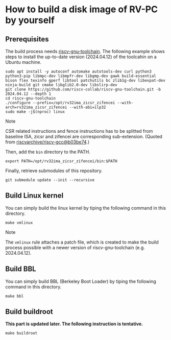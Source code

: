 # How to build a disk image of RV-PC by yourself

## Prerequisites

The build process needs [riscv-gnu-toolchain](https://github.com/riscv-collab/riscv-gnu-toolchain). The following example shows steps to install the up-to-date version (2024.04.12) of the toolcahin on a Ubuntu machine.

```
sudo apt install -y autoconf automake autotools-dev curl python3 python3-pip libmpc-dev libmpfr-dev libgmp-dev gawk build-essential bison flex texinfo gperf libtool patchutils bc zlib1g-dev libexpat-dev ninja-build git cmake libglib2.0-dev libslirp-dev
git clone https://github.com/riscv-collab/riscv-gnu-toolchain.git -b 2024.04.12 --depth 1
cd riscv-gnu-toolchain
./configure --prefix=/opt/rv32ima_zicsr_zifencei --with-arch=rv32ima_zicsr_zifencei --with-abi=ilp32
sudo make -j$(nproc) linux
```

> [!NOTE]
> CSR related instructions and fence instructions has to be splitted from baseline ISA, zicsr and zifencei are corresponding sub-extension.
> (Quoted from [riscvarchive/riscv-gcc@b03be74](https://github.com/riscvarchive/riscv-gcc/commit/b03be74).)

Then, add the `bin` directory to the PATH.

```
export PATH=/opt/rv32ima_zicsr_zifencei/bin:$PATH
```

Finally, retrieve submodules of this repository.

```
git submodule update --init --recursive
```

## Build Linux kernel

You can simply build the linux kernel by tiping the following command in this directory.

```
make vmlinux
```

> [!NOTE]
> The `vmlinux` rule attaches a patch file, which is created to make the build process possible with a newer version of riscv-gnu-toolchain (e.g. 2024.04.12).

## Build BBL

You can simply build BBL (Berkeley Boot Loader) by tiping the following command in this directory.

```
make bbl
```

## Build buildroot

**This part is updated later. The following instruction is tentative.**

```
make buildroot
```